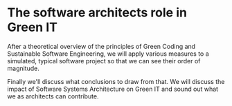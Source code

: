 # The software architects role in Green IT

After a theoretical overview of the principles of Green Coding and Sustainable Software Engineering, we will apply various measures to a simulated, typical software project so that we can see their order of magnitude. 

Finally we'll discuss what conclusions to draw from that. We will discuss the impact of Software Systems Architecture on Green IT and sound out what we as architects can contribute.